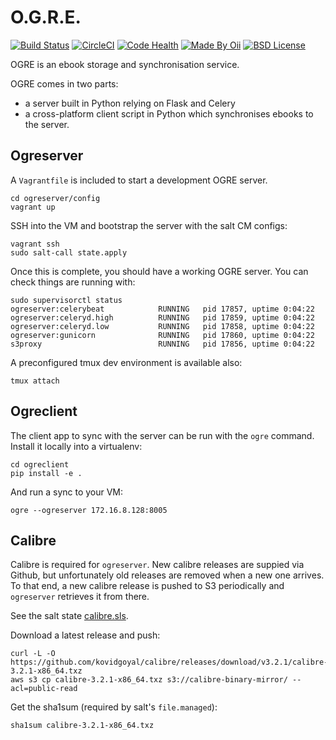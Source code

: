 O.G.R.E.
========

[![Build Status](http://img.shields.io/travis/oii/ogre.svg?style=flat-square&branch=develop)][travis]
[![CircleCI](https://img.shields.io/circleci/project/github/oii/ogre.svg)][circleci]
[![Code Health](https://landscape.io/github/oii/ogre/dev/landscape.svg?style=flat)](https://landscape.io/github/oii/ogre/dev)
[![Made By Oii](http://img.shields.io/badge/made%20by-oii-blue.svg?style=flat-square)][author]
[![BSD License](http://img.shields.io/badge/license-BSD-red.svg?style=flat-square)][license]

[travis]: http://travis-ci.org/oii/ogre
[circleci]: https://circleci.com/gh/oii/ogre
[author]: http://github.com/oii/ogre
[license]: http://github.com/oii/ogre/blob/master/LICENSE


OGRE is an ebook storage and synchronisation service.

OGRE comes in two parts:
  - a server built in Python relying on Flask and Celery
  - a cross-platform client script in Python which synchronises ebooks to the server.


Ogreserver
----------

A `Vagrantfile` is included to start a development OGRE server.

    cd ogreserver/config
    vagrant up

SSH into the VM and bootstrap the server with the salt CM configs:

    vagrant ssh
    sudo salt-call state.apply

Once this is complete, you should have a working OGRE server. You can check things are running with:

    sudo supervisorctl status
    ogreserver:celerybeat            RUNNING   pid 17857, uptime 0:04:22
    ogreserver:celeryd.high          RUNNING   pid 17859, uptime 0:04:22
    ogreserver:celeryd.low           RUNNING   pid 17858, uptime 0:04:22
    ogreserver:gunicorn              RUNNING   pid 17860, uptime 0:04:22
    s3proxy                          RUNNING   pid 17856, uptime 0:04:22

A preconfigured tmux dev environment is available also:

    tmux attach


Ogreclient
----------

The client app to sync with the server can be run with the `ogre` command. Install it locally into
a virtualenv:

    cd ogreclient
    pip install -e .

And run a sync to your VM:

    ogre --ogreserver 172.16.8.128:8005


Calibre
-------

Calibre is required for `ogreserver`. New calibre releases are suppied via Github, but unfortunately
old releases are removed when a new one arrives. To that end, a new calibre release is pushed to S3
periodically and `ogreserver` retrieves it from there.

See the salt state [calibre.sls](./config/salt/calibre.sls).

Download a latest release and push:

    curl -L -O https://github.com/kovidgoyal/calibre/releases/download/v3.2.1/calibre-3.2.1-x86_64.txz
    aws s3 cp calibre-3.2.1-x86_64.txz s3://calibre-binary-mirror/ --acl=public-read

Get the sha1sum (required by salt's `file.managed`):

    sha1sum calibre-3.2.1-x86_64.txz
